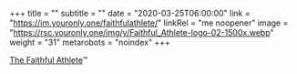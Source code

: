 +++
title = ""
subtitle = ""
date = "2020-03-25T06:00:00"
link = "https://im.youronly.one/faithfulathlete/"
linkRel = "me noopener"
image = "https://rsc.youronly.one/img/y/Faithful_Athlete-logo-02-1500x.webp"
weight = "31"
metarobots = "noindex"
+++

<a href="https://im.youronly.one/faithfulathlete/" rel="me noopener" referrerpolicy="strict-origin-when-cross-origin">The Faithful Athlete</a>™
